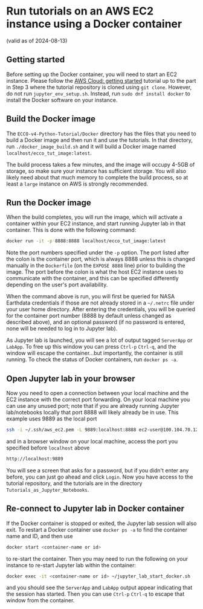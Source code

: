 # Run tutorials on an AWS EC2 instance using a Docker container

(valid as of 2024-08-13)

## Getting started

Before setting up the Docker container, you will need to start an EC2 instance. Please follow the [AWS Cloud: getting started](https://ecco-v4-python-tutorial.readthedocs.io/AWS_Cloud_getting_started.html) tutorial up to the part in Step 3 where the tutorial repository is cloned using `git clone`. However, do not run `jupyter_env_setup.sh`. Instead, run `sudo dnf install docker` to install the Docker software on your instance.

## Build the Docker image

The `ECCO-v4-Python-Tutorial/Docker` directory has the files that you need to build a Docker image and then run it and use the tutorials. In that directory, run `./docker_image_build.sh` and it will build a Docker image named `localhost/ecco_tut_image:latest`.

The build process takes a few minutes, and the image will occupy 4-5GB of storage, so make sure your instance has sufficient storage. You will also likely need about that much memory to complete the build process, so at least a `large` instance on AWS is strongly recommended.

## Run the Docker image

When the build completes, you will run the image, which will activate a container within your EC2 instance, and start running Jupyter lab in that container. This is done with the following command:

```bash
docker run -it -p 8888:8888 localhost/ecco_tut_image:latest
```

Note the port numbers specified under the `-p` option. The port listed after the colon is the container port, which is always 8888 unless this is changed manually in the `Dockerfile` (on the `EXPOSE 8888` line) prior to building the image. The port before the colon is what the host EC2 instance uses to communicate with the container, and this can be specified differently depending on the user's port availability.

When the command above is run, you will first be queried for NASA Earthdata credentials if those are not already stored in a `~/.netrc` file under your user home directory. After entering the credentials, you will be queried for the container port number (8888 by default unless changed as described above), and an optional password (if no password is entered, none will be needed to log in to Jupyter lab).

As Jupyter lab is launched, you will see a lot of output tagged `ServerApp` or `LabApp`. To free up this window you can press `Ctrl-p` `Ctrl-q`, and the window will escape the container...but importantly, the container is still running. To check the status of Docker containers, run `docker ps -a`.

## Open Jupyter lab in your browser

Now you need to open a connection between your local machine and the EC2 instance with the correct port forwarding. On your local machine you can use any unused port; note that if you are already running Jupyter lab/notebooks locally that port 8888 will likely already be in use. This example uses 9889 as the local port

```bash
ssh -i ~/.ssh/aws_ec2.pem -L 9889:localhost:8888 ec2-user@100.104.70.127
```

and in a browser window on your local machine, access the port you specified before `localhost` above

```bash
http://localhost:9889
```

You will see a screen that asks for a password, but if you didn't enter any before, you can just go ahead and click `Login`. Now you have access to the tutorial repository, and the tutorials are in the directory `Tutorials_as_Jupyter_Notebooks`.

## Re-connect to Jupyter lab in Docker container

If the Docker container is stopped or exited, the Jupyter lab session will also exit. To restart a Docker container use `docker ps -a` to find the container name and ID, and then use

```bash
docker start <container-name or id>
```

to re-start the container. Then you may need to run the following on your instance to re-start Jupyter lab within the container:

```bash
docker exec -it <container-name or id> ~/jupyter_lab_start_docker.sh
```

and you should see the `ServerApp` and `LabApp` output appear indicating that the session has started. Then you can use `Ctrl-p` `Ctrl-q` to escape that window from the container.
